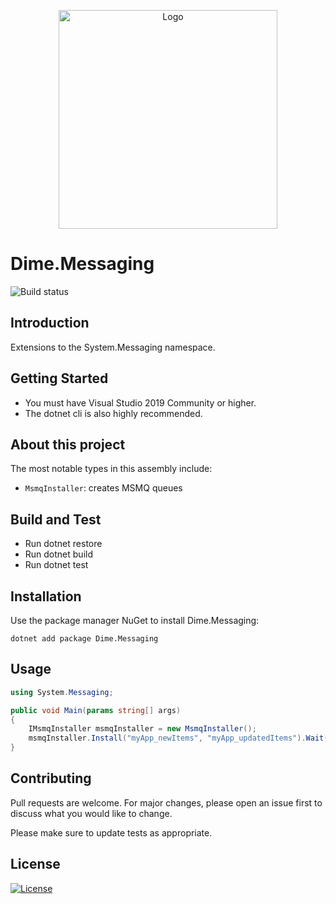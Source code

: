 <p align="center"><img src="assets/logo.png?raw=true" width="350" alt="Logo"></p>

# Dime.Messaging

![Build status](https://dev.azure.com/dimesoftware/Utilities/_apis/build/status/Dime.Messaging?branchName=master)

## Introduction

Extensions to the System.Messaging namespace.

## Getting Started

- You must have Visual Studio 2019 Community or higher.
- The dotnet cli is also highly recommended.

## About this project

The most notable types in this assembly include:

- `MsmqInstaller`: creates MSMQ queues

## Build and Test

- Run dotnet restore
- Run dotnet build
- Run dotnet test

## Installation

Use the package manager NuGet to install Dime.Messaging:

`dotnet add package Dime.Messaging`

## Usage

``` csharp
using System.Messaging;

public void Main(params string[] args)
{
    IMsmqInstaller msmqInstaller = new MsmqInstaller();
    msmqInstaller.Install("myApp_newItems", "myApp_updatedItems").Wait();
}
```

## Contributing

Pull requests are welcome. For major changes, please open an issue first to discuss what you would like to change.

Please make sure to update tests as appropriate.

## License

[![License](http://img.shields.io/:license-mit-blue.svg?style=flat-square)](http://badges.mit-license.org)
